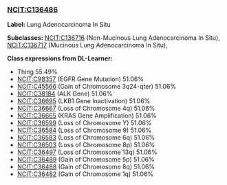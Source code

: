 
### [NCIT:C136486](http://purl.obolibrary.org/obo/NCIT_C136486)
**Label:** Lung Adenocarcinoma In Situ

**Subclasses:** [NCIT:C136716](http://purl.obolibrary.org/obo/NCIT_C136716) (Non-Mucinous Lung Adenocarcinoma In Situ), [NCIT:C136717](http://purl.obolibrary.org/obo/NCIT_C136717) (Mucinous Lung Adenocarcinoma In Situ), 

**Class expressions from DL-Learner:**

- Thing 55.49%
- [NCIT:C98357](http://purl.obolibrary.org/obo/NCIT_C98357) (EGFR Gene Mutation) 51.06%
- [NCIT:C45566](http://purl.obolibrary.org/obo/NCIT_C45566) (Gain of Chromosome 3q24-qter) 51.06%
- [NCIT:C38184](http://purl.obolibrary.org/obo/NCIT_C38184) (ALK Gene) 51.06%
- [NCIT:C36695](http://purl.obolibrary.org/obo/NCIT_C36695) (LKB1 Gene Inactivation) 51.06%
- [NCIT:C36667](http://purl.obolibrary.org/obo/NCIT_C36667) (Loss of Chromosome 4q) 51.06%
- [NCIT:C36665](http://purl.obolibrary.org/obo/NCIT_C36665) (KRAS Gene Amplification) 51.06%
- [NCIT:C36599](http://purl.obolibrary.org/obo/NCIT_C36599) (Loss of Chromosome Y) 51.06%
- [NCIT:C36584](http://purl.obolibrary.org/obo/NCIT_C36584) (Loss of Chromosome 9) 51.06%
- [NCIT:C36583](http://purl.obolibrary.org/obo/NCIT_C36583) (Loss of Chromosome 6q) 51.06%
- [NCIT:C36503](http://purl.obolibrary.org/obo/NCIT_C36503) (Loss of Chromosome 8p) 51.06%
- [NCIT:C36497](http://purl.obolibrary.org/obo/NCIT_C36497) (Loss of Chromosome 13q) 51.06%
- [NCIT:C36489](http://purl.obolibrary.org/obo/NCIT_C36489) (Gain of Chromosome 5p) 51.06%
- [NCIT:C36488](http://purl.obolibrary.org/obo/NCIT_C36488) (Gain of Chromosome 8q) 51.06%
- [NCIT:C36482](http://purl.obolibrary.org/obo/NCIT_C36482) (Gain of Chromosome 1q) 51.06%


